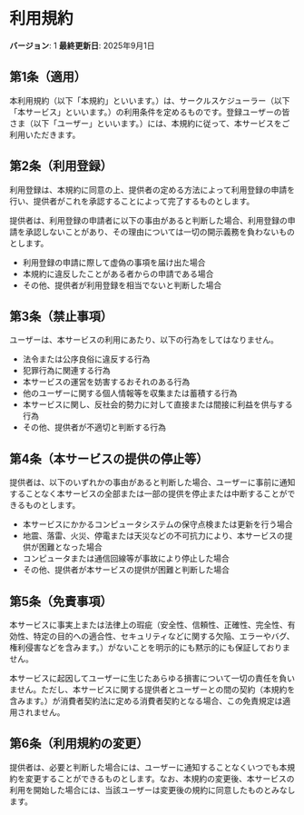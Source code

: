 # 利用規約

**バージョン**: 1
**最終更新日**: 2025年9月1日

## 第1条（適用）

本利用規約（以下「本規約」といいます。）は、サークルスケジューラー（以下「本サービス」といいます。）の利用条件を定めるものです。登録ユーザーの皆さま（以下「ユーザー」といいます。）には、本規約に従って、本サービスをご利用いただきます。

## 第2条（利用登録）

利用登録は、本規約に同意の上、提供者の定める方法によって利用登録の申請を行い、提供者がこれを承認することによって完了するものとします。

提供者は、利用登録の申請者に以下の事由があると判断した場合、利用登録の申請を承認しないことがあり、その理由については一切の開示義務を負わないものとします。

- 利用登録の申請に際して虚偽の事項を届け出た場合
- 本規約に違反したことがある者からの申請である場合
- その他、提供者が利用登録を相当でないと判断した場合

## 第3条（禁止事項）

ユーザーは、本サービスの利用にあたり、以下の行為をしてはなりません。

- 法令または公序良俗に違反する行為
- 犯罪行為に関連する行為
- 本サービスの運営を妨害するおそれのある行為
- 他のユーザーに関する個人情報等を収集または蓄積する行為
- 本サービスに関し、反社会的勢力に対して直接または間接に利益を供与する行為
- その他、提供者が不適切と判断する行為

## 第4条（本サービスの提供の停止等）

提供者は、以下のいずれかの事由があると判断した場合、ユーザーに事前に通知することなく本サービスの全部または一部の提供を停止または中断することができるものとします。

- 本サービスにかかるコンピュータシステムの保守点検または更新を行う場合
- 地震、落雷、火災、停電または天災などの不可抗力により、本サービスの提供が困難となった場合
- コンピュータまたは通信回線等が事故により停止した場合
- その他、提供者が本サービスの提供が困難と判断した場合

## 第5条（免責事項）

本サービスに事実上または法律上の瑕疵（安全性、信頼性、正確性、完全性、有効性、特定の目的への適合性、セキュリティなどに関する欠陥、エラーやバグ、権利侵害などを含みます。）がないことを明示的にも黙示的にも保証しておりません。

本サービスに起因してユーザーに生じたあらゆる損害について一切の責任を負いません。ただし、本サービスに関する提供者とユーザーとの間の契約（本規約を含みます。）が消費者契約法に定める消費者契約となる場合、この免責規定は適用されません。

## 第6条（利用規約の変更）

提供者は、必要と判断した場合には、ユーザーに通知することなくいつでも本規約を変更することができるものとします。なお、本規約の変更後、本サービスの利用を開始した場合には、当該ユーザーは変更後の規約に同意したものとみなします。
